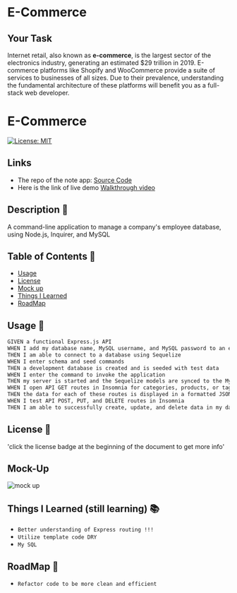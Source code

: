 # E-Commerce 

## Your Task

Internet retail, also known as **e-commerce**, is the largest sector of the electronics industry, generating an estimated $29 trillion in 2019. E-commerce platforms like Shopify and WooCommerce provide a suite of services to businesses of all sizes. Due to their prevalence, understanding the fundamental architecture of these platforms will benefit you as a full-stack web developer.


# E-Commerce 

[![License: MIT](https://img.shields.io/badge/License-MIT-yellow.svg)](https://opensource.org/licenses/MIT)


## Links

- The repo of the note app: [Source Code]()
- Here is the link of live demo [Walkthrough video](https://drive.google.com/file/d/1-FVdgZrld4o1lmufHmY2znrO8eXwPy2Q/view)


## Description 🔎

 A command-line application to manage a company's employee database, using Node.js, Inquirer, and MySQL

## Table of Contents 📖
- [Usage](#usage-🔑) 
- [License](#license-📝)
- [Mock up](#mock-up) 
- [Things I Learned](#things-i-learned-📚)
- [RoadMap](#roadmap-🧭)

## Usage 🔑
```md
GIVEN a functional Express.js API
WHEN I add my database name, MySQL username, and MySQL password to an environment variable file
THEN I am able to connect to a database using Sequelize
WHEN I enter schema and seed commands
THEN a development database is created and is seeded with test data
WHEN I enter the command to invoke the application
THEN my server is started and the Sequelize models are synced to the MySQL database
WHEN I open API GET routes in Insomnia for categories, products, or tags
THEN the data for each of these routes is displayed in a formatted JSON
WHEN I test API POST, PUT, and DELETE routes in Insomnia
THEN I am able to successfully create, update, and delete data in my database
```

## License 📝
'click the license badge at the beginning of the document to get more info'

## Mock-Up 

![mock up](../E-Commerce/Assets/Screenshot%202023-03-10%20at%2004.38.25%20(2)%20Small.png)


## Things I Learned (still learning) 📚

* `Better understanding of Express routing !!!`
* `Utilize template code DRY`
* `My SQL`


## RoadMap 🧭 
 * `Refactor code to be more clean and efficient` 


